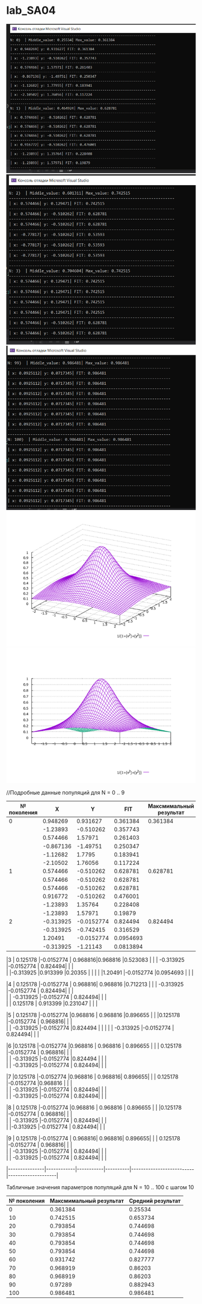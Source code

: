 # lab_SA04

![alt text](https://github.com/PolkaBBB/Lab_SA04/blob/master/screenshot_1.PNG)
![alt text](https://github.com/PolkaBBB/Lab_SA04/blob/master/screenshot_2.PNG)
![alt text](https://github.com/PolkaBBB/Lab_SA04/blob/master/result_of_program.PNG)
![alt text](https://github.com/PolkaBBB/Lab_SA04/blob/master/function.PNG)
![alt text](https://github.com/PolkaBBB/Lab_SA04/blob/master/function_turned.PNG)


//Подробные данные популяций для N = 0 .. 9


| №  поколения  | X          | Y         | FIT      | Максмимальный  результат | Средний  результат |
|---------------|------------|-----------|----------|--------------------------|--------------------|
| 0             | 0.948269  | 0.931627 | 0.361384 |      0.361384            |     0.25534        |
|               |  -1.23893   | -0.510262|0.357743 |                          |                    |
|               |  0.574466  | 1.57971  |0.261403|                          |                    |
|               |  -0.867136  |  -1.49751  |0.250347|                          |                    |
|               | -1.12682    |    1.7795  |   0.183941       |                          |                    |
|               |  -2.10502   |   1.76056  |    0.117224      |                        |                       |
|1              | 0.574466	 | -0.510262 | 0.628781 |        0.628781          |    0.464924        | 
|               | 0.574466	 | 	-0.510262 | 0.628781|                          |                    |
|               |  0.574466 	 | -0.510262 |0.628781 |                          |                    | 
|               |  0.916772  | -0.510262 | 0.476001|                          |                    |
||-1.23893|1.35764|0.228408||
||-1.23893|1.57971|0.19879||
|2	            |-0.313925	 |-0.0152774 | 0.824494 |0.824494                  |	0.32947           |
|	              |-0.313925	 |-0.742415  |0.316529  |                          |                    |
|               |	1.20491    |-0.0152774 |0.0954693	|                          |                    |	
|               |	-0.313925  |	-1.21143 |0.0813894	|                          |                    |	


|3              |	0.125178	 |-0.0152774 |	0.968816|0.968816                  |0.523083            |
|               |	-0.313925	 |-0.0152774 |	0.824494|                          |                    |	
|               |-0.313925	 |0.913399	 |0.20355	  |                          |                    |	
|               |1.20491     |-0.0152774 |0.0954693	|                          |                    |	


|4              |	0.125178   |-0.0152774 |	0.968816|	                0.968816 |0.712213            |
|               |	-0.313925	 |-0.0152774 |	0.824494|                          |                    |		
|               |	-0.313925	 |-0.0152774 |	0.824494|                          |                    |	
|               |	0.125178   |	0.913399 |0.231047	|                          |                    |


|5              |	0.125178	 |-0.0152774 |0.968816  |	0.968816	               |0.896655            |
|               |0.125178    |-0.0152774 |	0.968816|                          |                    |		
|               |	-0.313925	 |-0.0152774 |0.824494	|                          |                    |
|               |	-0.313925  |-0.0152774 |	0.824494|                          |                    |		


|6	            |0.125178    |-0.0152774 |0.968816  |	0.968816                 |	0.896655          |
|               |	0.125178   |-0.0152774 |	0.968816|                          |                    |		
|               |	-0.313925	 |-0.0152774 |0.824494  |                          |                    |		
|               |	-0.313925	 |-0.0152774 |	0.824494|                          |                    |		


|7	            |0.125178    |-0.0152774 |0.968816	|                  0.968816|           	0.896655|
|               |	0.125178   |-0.0152774 |0.968816	|                          |                    |	
|               |	-0.313925  |-0.0152774 |	0.824494|                          |                    |		
|               |	-0.313925  |-0.0152774 |	0.824494|                          |                    |		


|8              |	0.125178   |-0.0152774 |0.968816	|           0.968816       |	0.896655          |
|               |0.125178    |-0.0152774 |	0.968816|                          |                    |		
|               |	-0.313925  |-0.0152774 |	0.824494|                          |                    |		
|               |-0.313925   |-0.0152774 |	0.824494|                          |                    |		


|9              |	0.125178   |-0.0152774 |	0.968816|	                 0.968816|	          0.896655|
|               |	0.125178	 |-0.0152774 |	0.968816|                          |                    |		
|               |	-0.313925  |-0.0152774 |	0.824494|                          |                    |		
|               |	-0.313925	 |-0.0152774 |	0.824494|                          |                    |		


|---------------|------------|-----------|----------|--------------------------|--------------------|

 
Табличные значения параметров популяций для N = 10 .. 100 с шагом 10


| №   поколения | Максмимальный   результат | Средний   результат |
|---------------|---------------------------|---------------------|
| 0             |      0.361384             |      0.25534       |
| 10            |         0.742515          |       0.653734      |
| 20            |       0.793854            |      0.744698       |
| 30            |       0.793854            |       0.744698      |
| 40            |     0.793854              |       0.744698      |
| 50            |       0.793854            |     0.744698        |
| 60            |        0.931742           |     0.827777        |
| 70            |        0.968919           |       0.86203      |
| 80            |          0.968919         |      0.86203       |
| 90            |       0.97289            |     0.882943        |
| 100           |        0.986481           |      0.986481       |
